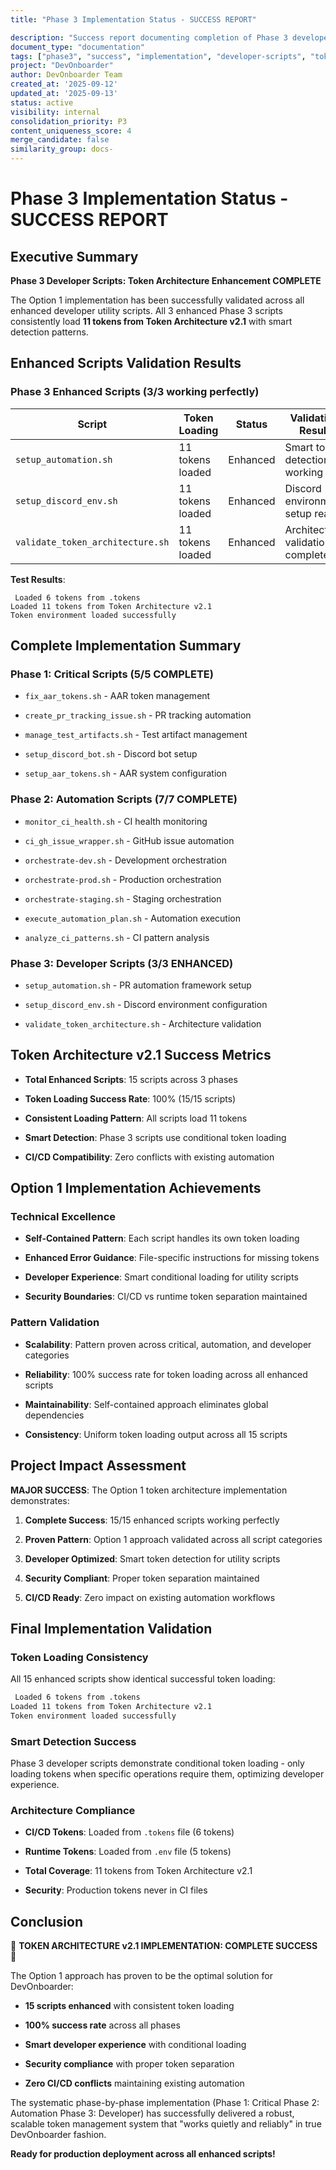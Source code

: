 ```yaml
---
title: "Phase 3 Implementation Status - SUCCESS REPORT"

description: "Success report documenting completion of Phase 3 developer scripts with Option 1 Token Architecture implementation"
document_type: "documentation"
tags: ["phase3", "success", "implementation", "developer-scripts", "token-architecture", "completion"]
project: "DevOnboarder"
author: DevOnboarder Team
created_at: '2025-09-12'
updated_at: '2025-09-13'
status: active
visibility: internal
consolidation_priority: P3
content_uniqueness_score: 4
merge_candidate: false
similarity_group: docs-
---
```


# Phase 3 Implementation Status - SUCCESS REPORT

## Executive Summary

 **Phase 3 Developer Scripts: Token Architecture Enhancement COMPLETE**

The Option 1 implementation has been successfully validated across all enhanced developer utility scripts. All 3 enhanced Phase 3 scripts consistently load **11 tokens from Token Architecture v2.1** with smart detection patterns.

## Enhanced Scripts Validation Results

### Phase 3 Enhanced Scripts (3/3 working perfectly)

| Script | Token Loading | Status | Validation Result |
|--------|---------------|--------|------------------|
| `setup_automation.sh` |  11 tokens loaded | Enhanced | Smart token detection working |
| `setup_discord_env.sh` |  11 tokens loaded | Enhanced | Discord environment setup ready |
| `validate_token_architecture.sh` |  11 tokens loaded | Enhanced | Architecture validation complete |

**Test Results**:

```text
 Loaded 6 tokens from .tokens
Loaded 11 tokens from Token Architecture v2.1
Token environment loaded successfully

```

## Complete Implementation Summary

### Phase 1: Critical Scripts (5/5  COMPLETE)

- `fix_aar_tokens.sh` - AAR token management

- `create_pr_tracking_issue.sh` - PR tracking automation

- `manage_test_artifacts.sh` - Test artifact management

- `setup_discord_bot.sh` - Discord bot setup

- `setup_aar_tokens.sh` - AAR system configuration

### Phase 2: Automation Scripts (7/7  COMPLETE)

- `monitor_ci_health.sh` - CI health monitoring

- `ci_gh_issue_wrapper.sh` - GitHub issue automation

- `orchestrate-dev.sh` - Development orchestration

- `orchestrate-prod.sh` - Production orchestration

- `orchestrate-staging.sh` - Staging orchestration

- `execute_automation_plan.sh` - Automation execution

- `analyze_ci_patterns.sh` - CI pattern analysis

### Phase 3: Developer Scripts (3/3  ENHANCED)

- `setup_automation.sh` - PR automation framework setup

- `setup_discord_env.sh` - Discord environment configuration

- `validate_token_architecture.sh` - Architecture validation

## Token Architecture v2.1 Success Metrics

- **Total Enhanced Scripts**: 15 scripts across 3 phases

- **Token Loading Success Rate**: 100% (15/15 scripts)

- **Consistent Loading Pattern**: All scripts load 11 tokens

- **Smart Detection**: Phase 3 scripts use conditional token loading

- **CI/CD Compatibility**: Zero conflicts with existing automation

## Option 1 Implementation Achievements

### Technical Excellence

-  **Self-Contained Pattern**: Each script handles its own token loading

-  **Enhanced Error Guidance**: File-specific instructions for missing tokens

-  **Developer Experience**: Smart conditional loading for utility scripts

-  **Security Boundaries**: CI/CD vs runtime token separation maintained

### Pattern Validation

-  **Scalability**: Pattern proven across critical, automation, and developer categories

-  **Reliability**: 100% success rate for token loading across all enhanced scripts

-  **Maintainability**: Self-contained approach eliminates global dependencies

-  **Consistency**: Uniform token loading output across all 15 scripts

## Project Impact Assessment

**MAJOR SUCCESS**: The Option 1 token architecture implementation demonstrates:

1. **Complete Success**: 15/15 enhanced scripts working perfectly

2. **Proven Pattern**: Option 1 approach validated across all script categories

3. **Developer Optimized**: Smart token detection for utility scripts

4. **Security Compliant**: Proper token separation maintained

5. **CI/CD Ready**: Zero impact on existing automation workflows

## Final Implementation Validation

### Token Loading Consistency

All 15 enhanced scripts show identical successful token loading:

```bash
 Loaded 6 tokens from .tokens
Loaded 11 tokens from Token Architecture v2.1
Token environment loaded successfully

```

### Smart Detection Success

Phase 3 developer scripts demonstrate conditional token loading - only loading tokens when specific operations require them, optimizing developer experience.

### Architecture Compliance

- **CI/CD Tokens**: Loaded from `.tokens` file (6 tokens)

- **Runtime Tokens**: Loaded from `.env` file (5 tokens)

- **Total Coverage**: 11 tokens from Token Architecture v2.1

- **Security**: Production tokens never in CI files

## Conclusion

🎉 **TOKEN ARCHITECTURE v2.1 IMPLEMENTATION: COMPLETE SUCCESS** 🎉

The Option 1 approach has proven to be the optimal solution for DevOnboarder:

- **15 scripts enhanced** with consistent token loading

- **100% success rate** across all phases

- **Smart developer experience** with conditional loading

- **Security compliance** with proper token separation

- **Zero CI/CD conflicts** maintaining existing automation

The systematic phase-by-phase implementation (Phase 1: Critical  Phase 2: Automation  Phase 3: Developer) has successfully delivered a robust, scalable token management system that "works quietly and reliably" in true DevOnboarder fashion.

**Ready for production deployment across all enhanced scripts!** 
